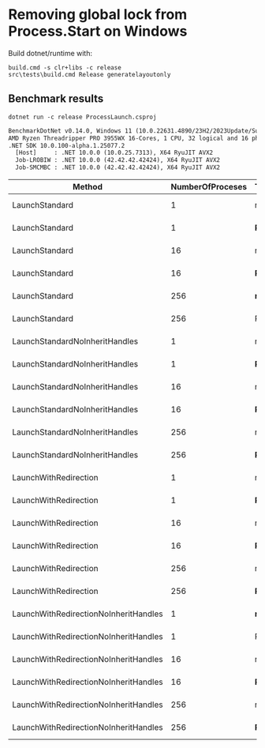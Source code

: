 # Removing global lock from Process.Start on Windows

Build dotnet/runtime with:

```batch
build.cmd -s clr+libs -c release
src\tests\build.cmd Release generatelayoutonly
```

## Benchmark results

```batch
dotnet run -c release ProcessLaunch.csproj
```

```txt
BenchmarkDotNet v0.14.0, Windows 11 (10.0.22631.4890/23H2/2023Update/SunValley3)
AMD Ryzen Threadripper PRO 3955WX 16-Cores, 1 CPU, 32 logical and 16 physical cores
.NET SDK 10.0.100-alpha.1.25077.2
  [Host]     : .NET 10.0.0 (10.0.25.7313), X64 RyuJIT AVX2
  Job-LROBIW : .NET 10.0.0 (42.42.42.42424), X64 RyuJIT AVX2
  Job-SMCMBC : .NET 10.0.0 (42.42.42.42424), X64 RyuJIT AVX2
```

| Method                                | NumberOfProceses | Toolchain |         Mean |       Error |      StdDev |    Ratio | RatioSD |
| ------------------------------------- | ---------------- | --------- | -----------: | ----------: | ----------: | -------: | ------: |
| LaunchStandard                        | 1                | main      |    10.446 ms |   0.4293 ms |   1.2454 ms |     1.02 |    0.22 |
| LaunchStandard                        | 1                | **PR**    |     6.167 ms |   0.1224 ms |   0.2609 ms | **0.60** |    0.11 |
| LaunchStandard                        | 16               | main      |   169.434 ms |  11.9417 ms |  35.2104 ms |     1.07 |    0.43 |
| LaunchStandard                        | 16               | **PR**    |    44.504 ms |   2.2844 ms |   6.6998 ms | **0.28** |    0.10 |
| LaunchStandard                        | 256              | **main**  | 1,632.245 ms |  84.9272 ms | 250.4099 ms | **1.02** |    0.23 |
| LaunchStandard                        | 256              | PR        | 2,066.674 ms |  41.1199 ms |  43.9978 ms |     1.30 |    0.21 |
| LaunchStandardNoInheritHandles        | 1                | main      |    11.593 ms |   0.2867 ms |   0.8316 ms |     1.01 |    0.11 |
| LaunchStandardNoInheritHandles        | 1                | **PR**    |     7.271 ms |   0.2678 ms |   0.7897 ms | **0.63** |    0.08 |
| LaunchStandardNoInheritHandles        | 16               | main      |   190.073 ms |   6.2624 ms |  18.1684 ms |     1.01 |    0.14 |
| LaunchStandardNoInheritHandles        | 16               | **PR**    |    68.692 ms |   2.8246 ms |   8.2396 ms | **0.36** |    0.06 |
| LaunchStandardNoInheritHandles        | 256              | main      | 2,986.470 ms | 127.7818 ms | 376.7677 ms |     1.02 |    0.18 |
| LaunchStandardNoInheritHandles        | 256              | **PR**    | 2,328.144 ms |  45.9449 ms |  93.8532 ms | **0.79** |    0.11 |
| LaunchWithRedirection                 | 1                | main      |    11.590 ms |   1.1185 ms |   3.2980 ms |     1.09 |    0.45 |
| LaunchWithRedirection                 | 1                | **PR**    |    10.585 ms |   0.2310 ms |   0.6774 ms | **0.99** |    0.29 |
| LaunchWithRedirection                 | 16               | main      |   185.195 ms |   6.0185 ms |  17.6512 ms |     1.01 |    0.13 |
| LaunchWithRedirection                 | 16               | **PR**    |   138.077 ms |   4.0164 ms |  11.7795 ms | **0.75** |    0.09 |
| LaunchWithRedirection                 | 256              | main      | 3,684.266 ms | 104.3015 ms | 307.5355 ms |     1.01 |    0.12 |
| LaunchWithRedirection                 | 256              | **PR**    | 1,236.441 ms |  62.7948 ms | 185.1519 ms | **0.34** |    0.06 |
| LaunchWithRedirectionNoInheritHandles | 1                | **main**  |     7.972 ms |   0.2437 ms |   0.6711 ms | **1.01** |    0.12 |
| LaunchWithRedirectionNoInheritHandles | 1                | PR        |    11.204 ms |   0.3299 ms |   0.9728 ms |     1.42 |    0.17 |
| LaunchWithRedirectionNoInheritHandles | 16               | main      |   197.156 ms |   6.7583 ms |  19.9270 ms |     1.01 |    0.15 |
| LaunchWithRedirectionNoInheritHandles | 16               | **PR**    |   110.851 ms |   4.0471 ms |  11.9328 ms | **0.57** |    0.08 |
| LaunchWithRedirectionNoInheritHandles | 256              | main      | 4,079.342 ms | 229.9083 ms | 674.2812 ms |     1.04 |    0.31 |
| LaunchWithRedirectionNoInheritHandles | 256              | **PR**    |   705.276 ms |  32.8267 ms |  96.7903 ms | **0.18** |    0.05 |
